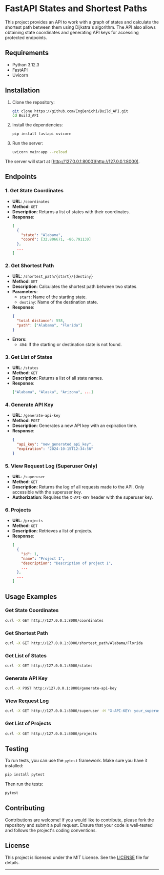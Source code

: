 # FastAPI States and Shortest Paths

This project provides an API to work with a graph of states and calculate the shortest path between them using Dijkstra's algorithm. The API also allows obtaining state coordinates and generating API keys for accessing protected endpoints.

## Requirements

- Python 3.12.3
- FastAPI
- Uvicorn

## Installation

1. Clone the repository:
   ```bash
   git clone https://github.com/IngBenichi/Build_API.git
   cd Build_API
   ```

2. Install the dependencies:
   ```bash
   pip install fastapi uvicorn
   ```

3. Run the server:
   ```bash
   uvicorn main:app --reload
   ```

The server will start at [http://127.0.0.1:8000](http://127.0.0.1:8000).

## Endpoints

### 1. Get State Coordinates

- **URL**: `/coordinates`
- **Method**: `GET`
- **Description**: Returns a list of states with their coordinates.
- **Response**:
  ```json
  [
    {
      "state": "Alabama",
      "coord": [32.806671, -86.791130]
    },
    ...
  ]
  ```

### 2. Get Shortest Path

- **URL**: `/shortest_path/{start}/{destiny}`
- **Method**: `GET`
- **Description**: Calculates the shortest path between two states.
- **Parameters**:
  - `start`: Name of the starting state.
  - `destiny`: Name of the destination state.
- **Response**:
  ```json
  {
    "total distance": 558,
    "path": ["Alabama", "Florida"]
  }
  ```
- **Errors**:
  - `404`: If the starting or destination state is not found.

### 3. Get List of States

- **URL**: `/states`
- **Method**: `GET`
- **Description**: Returns a list of all state names.
- **Response**:
  ```json
  ["Alabama", "Alaska", "Arizona", ...]
  ```

### 4. Generate API Key

- **URL**: `/generate-api-key`
- **Method**: `POST`
- **Description**: Generates a new API key with an expiration time.
- **Response**:
  ```json
  {
    "api_key": "new_generated_api_key",
    "expiration": "2024-10-15T12:34:56"
  }
  ```

### 5. View Request Log (Superuser Only)

- **URL**: `/superuser`
- **Method**: `GET`
- **Description**: Returns the log of all requests made to the API. Only accessible with the superuser key.
- **Authorization**: Requires the `X-API-KEY` header with the superuser key.

### 6. Projects

- **URL**: `/projects`
- **Method**: `GET`
- **Description**: Retrieves a list of projects.
- **Response**:
  ```json
  [
    {
      "id": 1,
      "name": "Project 1",
      "description": "Description of project 1",
      ...
    },
    ...
  ]
  ```

## Usage Examples

### Get State Coordinates

```bash
curl -X GET http://127.0.0.1:8000/coordinates
```

### Get Shortest Path

```bash
curl -X GET http://127.0.0.1:8000/shortest_path/Alabama/Florida
```

### Get List of States

```bash
curl -X GET http://127.0.0.1:8000/states
```

### Generate API Key

```bash
curl -X POST http://127.0.0.1:8000/generate-api-key
```

### View Request Log

```bash
curl -X GET http://127.0.0.1:8000/superuser -H "X-API-KEY: your_superuser_key"
```

### Get List of Projects

```bash
curl -X GET http://127.0.0.1:8000/projects
```

## Testing

To run tests, you can use the `pytest` framework. Make sure you have it installed:

```bash
pip install pytest
```

Then run the tests:

```bash
pytest
```

## Contributing

Contributions are welcome! If you would like to contribute, please fork the repository and submit a pull request. Ensure that your code is well-tested and follows the project's coding conventions.

## License

This project is licensed under the MIT License. See the [LICENSE](LICENSE) file for details.

---